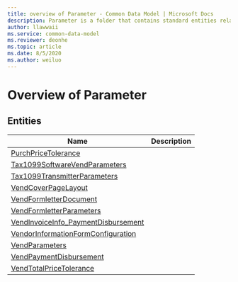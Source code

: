 ```yaml
---
title: overview of Parameter - Common Data Model | Microsoft Docs
description: Parameter is a folder that contains standard entities related to the Common Data Model.
author: llawwaii
ms.service: common-data-model
ms.reviewer: deonhe
ms.topic: article
ms.date: 8/5/2020
ms.author: weiluo
---
```


# Overview of Parameter


## Entities

|Name|Description|
|---|---|
|[PurchPriceTolerance](PurchPriceTolerance.md)||
|[Tax1099SoftwareVendParameters](Tax1099SoftwareVendParameters.md)||
|[Tax1099TransmitterParameters](Tax1099TransmitterParameters.md)||
|[VendCoverPageLayout](VendCoverPageLayout.md)||
|[VendFormletterDocument](VendFormletterDocument.md)||
|[VendFormletterParameters](VendFormletterParameters.md)||
|[VendInvoiceInfo_PaymentDisbursement](VendInvoiceInfo_PaymentDisbursement.md)||
|[VendorInformationFormConfiguration](VendorInformationFormConfiguration.md)||
|[VendParameters](VendParameters.md)||
|[VendPaymentDisbursement](VendPaymentDisbursement.md)||
|[VendTotalPriceTolerance](VendTotalPriceTolerance.md)||
